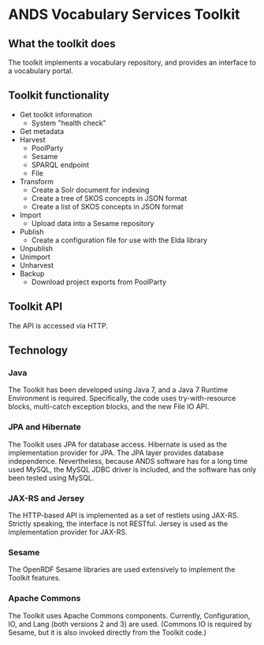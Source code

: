 # ANDS Vocabulary Services Toolkit

## What the toolkit does

The toolkit implements a vocabulary repository, and provides an
interface to a vocabulary portal.

## Toolkit functionality

* Get toolkit information
  * System "health check"
* Get metadata
* Harvest
  * PoolParty
  * Sesame
  * SPARQL endpoint
  * File
* Transform
  * Create a Solr document for indexing
  * Create a tree of SKOS concepts in JSON format
  * Create a list of SKOS concepts in JSON format
* Import
  * Upload data into a Sesame repository
* Publish
  * Create a configuration file for use with the Elda library
* Unpublish
* Unimport
* Unharvest
* Backup
  * Download project exports from PoolParty

## Toolkit API

The API is accessed via HTTP.

## Technology

### Java

The Toolkit has been developed using Java 7, and a Java 7 Runtime
Environment is required. Specifically, the code uses try-with-resource
blocks, multi-catch exception blocks, and the new File IO API.

### JPA and Hibernate

The Toolkit uses JPA for database access.  Hibernate is used as the
implementation provider for JPA.  The JPA layer provides database
independence. Nevertheless, because ANDS software has for a long time
used MySQL, the MySQL JDBC driver is included, and the software has
only been tested using MySQL.

### JAX-RS and Jersey

The HTTP-based API is implemented as a set of restlets using
JAX-RS. Strictly speaking, the interface is not RESTful.
Jersey is used as the implementation provider for JAX-RS.

### Sesame

The OpenRDF Sesame libraries are used extensively to implement the
Toolkit features.

### Apache Commons

The Toolkit uses Apache Commons components. Currently, Configuration,
IO, and Lang (both versions 2 and 3) are used. (Commons IO is required
by Sesame, but it is also invoked directly from the Toolkit code.)


